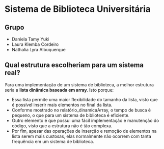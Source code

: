 # Sistema de Biblioteca Universitária

## Grupo
- Daniela Tamy Yuki  
- Laura Klemba Cordeiro  
- Nathalia Lyra Albuquerque  


## Qual estrutura escolheriam para um sistema real?

Para uma implementação de um sistema de biblioteca, a melhor estrutura seria a **lista dinâmica baseada em array**. Isto porque:
- Essa lista permite uma maior flexibilidade do tamanho da lista, visto que é possível inserir mais elementos no final da lista. 
- Conforme mostrado no relatório_dinamicaArray, o tempo de busca é pequeno, o que para um sistema de biblioteca é eficiente. 
- Outro elemento é que possui uma fácil implementação e manutenção do código, visto que a estrutura não é tão complexa. 
- Por fim, apesar das operações de inserção e remoção de elementos na lista serem mais custosas, elas normalmente não ocorrem com tanta frequência em um sistema de biblioteca.  
